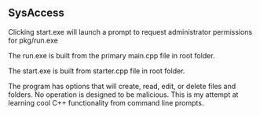 ## SysAccess 

Clicking start.exe will launch a prompt to request administrator permissions for pkg/run.exe

The run.exe is built from the primary main.cpp file in root folder.

The start.exe is built from starter.cpp file in root folder.

The program has options that will create, read, edit, or delete files and folders. No operation is designed to be malicious. This is my attempt at learning cool C++ functionality from command line prompts.